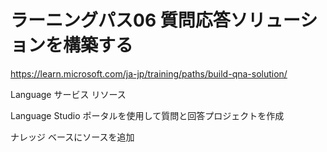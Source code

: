 # ラーニングパス06 質問応答ソリューションを構築する

https://learn.microsoft.com/ja-jp/training/paths/build-qna-solution/

Language サービス リソース


Language Studio ポータルを使用して質問と回答プロジェクトを作成

ナレッジ ベースにソースを追加

